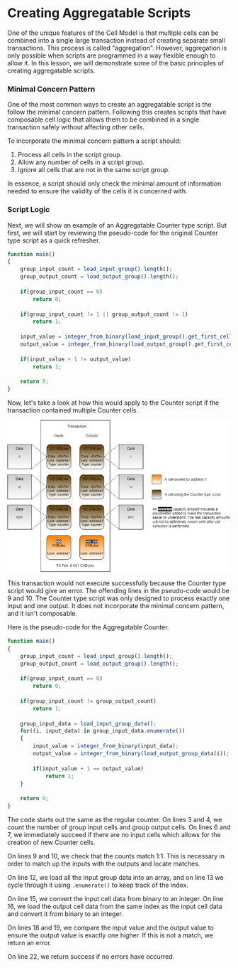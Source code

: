 # Creating Aggregatable Scripts

One of the unique features of the Cell Model is that multiple cells can be combined into a single large transaction instead of creating separate small transactions. This process is called "aggregation". However, aggregation is only possible when scripts are programmed in a way flexible enough to allow it. In this lesson, we will demonstrate some of the basic principles of creating aggregatable scripts.  

### Minimal Concern Pattern

One of the most common ways to create an aggregatable script is the follow the minimal concern pattern.  Following this creates scripts that have composable cell logic that allows them to be combined in a single transaction safely without affecting other cells.

To incorporate the minimal concern pattern a script should:

1. Process all cells in the script group.
2. Allow any number of cells in a script group.
3. Ignore all cells that are not in the same script group.

In essence, a script should only check the minimal amount of information needed to ensure the validity of the cells it is concerned with.

### Script Logic

Next, we will show an example of an Aggregatable Counter type script. But first, we will start by reviewing the pseudo-code for the original Counter type script as a quick refresher.

```javascript
function main()
{
    group_input_count = load_input_group().length();
    group_output_count = load_output_group().length();

    if(group_input_count == 0)
        return 0;
    
    if(group_input_count != 1 || group_output_count != 1)
        return 1;

    input_value = integer_from_binary(load_input_group().get_first_cell().data);
    output_value = integer_from_binary(load_output_group().get_first_cell().data);

    if(input_value + 1 != output_value)
        return 1;

    return 0;
}
```

Now, let's take a look at how this would apply to the Counter script if the transaction contained multiple Counter cells.

![](../.gitbook/assets/counter-transaction-structure-2.png)

This transaction would not execute successfully because the Counter type script would give an error. The offending lines in the pseudo-code would be 9 and 10. The Counter type script was only designed to process exactly one input and one output. It does not incorporate the minimal concern pattern, and it isn't composable.

Here is the pseudo-code for the Aggregatable Counter.

```javascript
function main()
{
    group_input_count = load_input_group().length();
    group_output_count = load_output_group().length();

    if(group_input_count == 0)
        return 0;
    
    if(group_input_count != group_output_count)
        return 1;

    group_input_data = load_input_group_data();
    for((i, input_data) in group_input_data.enumerate())
    {
        input_value = integer_from_binary(input_data);
        output_value = integer_from_binary(load_output_group_data(i));

        if(input_value + 1 == output_value)
            return 1;
    }

    return 0;
}
```

The code starts out the same as the regular counter. On lines 3 and 4, we count the number of group input cells and group output cells. On lines 6 and 7, we immediately succeed if there are no input cells which allows for the creation of new Counter cells.

On lines 9 and 10, we check that the counts match 1:1. This is necessary in order to match up the inputs with the outputs and locate matches. 

On line 12, we load all the input group data into an array, and on line 13 we cycle through it using `.enumerate()` to keep track of the index.

On line 15, we convert the input cell data from binary to an integer. On line 16, we load the output cell data from the same index as the input cell data and convert it from binary to an integer.

On lines 18 and 19, we compare the input value and the output value to ensure the output value is exactly one higher. If this is not a match, we return an error.

On line 22, we return success if no errors have occurred.



